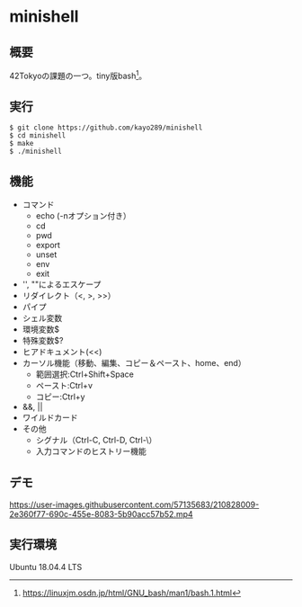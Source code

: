 # minishell
## 概要
42Tokyoの課題の一つ。tiny版bash[^1]。

[^1]:https://linuxjm.osdn.jp/html/GNU_bash/man1/bash.1.html

## 実行
```
$ git clone https://github.com/kayo289/minishell
$ cd minishell
$ make
$ ./minishell
```

## 機能
- コマンド
  - echo (-nオプション付き）
  - cd 
  - pwd
  - export
  - unset
  - env
  - exit
- '', ""によるエスケープ
- リダイレクト（<, >, >>）
- パイプ
- シェル変数
- 環境変数$
- 特殊変数$?
- ヒアドキュメント(<<)
- カーソル機能（移動、編集、コピー＆ペースト、home、end）
  - 範囲選択:Ctrl+Shift+Space
  - ペースト:Ctrl+v
  - コピー:Ctrl+y
- &&, ||
- ワイルドカード
- その他
  - シグナル（Ctrl-C, Ctrl-D, Ctrl-\）
  - 入力コマンドのヒストリー機能

## デモ
https://user-images.githubusercontent.com/57135683/210828009-2e360f77-690c-455e-8083-5b90acc57b52.mp4

## 実行環境
Ubuntu 18.04.4 LTS
